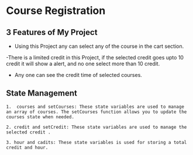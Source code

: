 
# Course Registration





## 3 Features of My Project

 - Using this Project any can select any of the course in the cart section.

 -There is a limited credit in this Project, if the selected credit goes upto 10 credit it will show a alert, and no one select more than 10 credit.
 - Any one can see the credit time of selected courses.


## State Management

    1.  courses and setCourses: These state variables are used to manage an array of courses. The setCourses function allows you to update the courses state when needed.

    2. credit and setCredit: These state variables are used to manage the selected credit . 

    3. hour and cadits: These state variables is used for storing a total credit and hour.  
 
